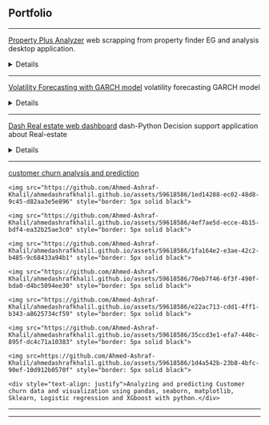 ## Portfolio

---

[Property Plus Analyzer](https://github.com/Ahmed-Ashraf-Khalil/Property-Plus-Analyzer)
web scrapping from property finder EG and analysis desktop application.

<details>

    <div style="text-align: justify">main page</div>
    
    <img src="https://github.com/Ahmed-Ashraf-Khalil/Property-Plus-Analyzer/assets/59618586/f34d71dd-53bf-4242-bd58-851d1a2883c1" style="border: 5px solid black">

    <div style="text-align: justify">report page</div>
    
    <img src="https://github.com/Ahmed-Ashraf-Khalil/Property-Plus-Analyzer/assets/59618586/69f8d483-1bdf-4190-a312-7ca5c88e4a79" style="border: 5px solid black">

    <div style="text-align: justify">Reports</div>

    <img src="https://github.com/Ahmed-Ashraf-Khalil/Property-Plus-Analyzer/assets/59618586/46a955d1-accb-45a9-b0b0-2e9599b73521" style="border: 5px solid black">
  
    <div style="text-align: justify">Desktop Application to collect and analyse web scrapped data from Property Finder EG and create pdf report of rent, buy and commertial properties with defining number of pages and a click of a button using selinum, Sqlite, seaborn, matplotlib, pandas, PyQt5.</div>
    
</details>

---
[Volatility Forecasting with GARCH model](https://github.com/Ahmed-Ashraf-Khalil/Data-Science-Projects/tree/master/Volatility%20analysis%20and%20forecasting)
volatility forecasting GARCH model

<details>
    
    <img src="https://github.com/Ahmed-Ashraf-Khalil/ahmedashrafkhalil.github.io/assets/59618586/b6ba126c-6c8a-4b04-a0fb-749c87f31f94" style="border: 5px solid black">
    
    <img src="https://github.com/Ahmed-Ashraf-Khalil/ahmedashrafkhalil.github.io/assets/59618586/4a4b21df-9e40-4ece-81ee-ab50072a3fe4" style="border: 5px solid black">

    <img src="https://github.com/Ahmed-Ashraf-Khalil/ahmedashrafkhalil.github.io/assets/59618586/57f101e3-b6c3-4a20-80f5-2c5220b6bbed" style="border: 5px solid black">

    <img src="https://github.com/Ahmed-Ashraf-Khalil/ahmedashrafkhalil.github.io/assets/59618586/c8ec56d3-919a-4d73-94e7-b99fc9c2b7de" style="border: 5px solid black">

    <img src="https://github.com/Ahmed-Ashraf-Khalil/ahmedashrafkhalil.github.io/assets/59618586/48aa7ef8-732e-47bc-b864-519c885e3b9d" style="border: 5px solid black">

    <img src="https://github.com/Ahmed-Ashraf-Khalil/ahmedashrafkhalil.github.io/assets/59618586/16e8d9bc-4319-4c43-8727-8606d803c961" style="border: 5px solid black">

    <img src="https://github.com/Ahmed-Ashraf-Khalil/ahmedashrafkhalil.github.io/assets/59618586/48ea14d2-d04c-41b7-993e-4fcc79795507" style="border: 5px solid black">

    <div style="text-align: justify">volatility forecasting using the Generalized Autoregressive Conditional Heteroskedasticity (GARCH) model from analysis and data preparation to modeling and optimization.</div>
    
</details>

---
[Dash Real estate web dashboard](https://github.com/Ahmed-Ashraf-Khalil/Data-Science-Projects/tree/master/Real-estate-web-dashboard)
dash-Python Decision support application about Real-estate

<details>
    
    <div style="text-align: justify">volatility forecasting using the Generalized Autoregressive Conditional Heteroskedasticity (GARCH) model from analysis and data preparation to modeling and optimization.</div>
    
</details>

---
[customer churn analysis and prediction](https://github.com/Ahmed-Ashraf-Khalil/Data-Science-Projects/blob/master/customer%20churn%20analysis%20and%20prediction/code.ipynb)

    <img src="https://github.com/Ahmed-Ashraf-Khalil/ahmedashrafkhalil.github.io/assets/59618586/1ed14288-ec02-48d8-9c45-d82aa3e5e896" style="border: 5px solid black">

    <img src="https://github.com/Ahmed-Ashraf-Khalil/ahmedashrafkhalil.github.io/assets/59618586/4ef7ae5d-ecce-4b15-bdf4-ea32b25ae3c0" style="border: 5px solid black">

    <img src="https://github.com/Ahmed-Ashraf-Khalil/ahmedashrafkhalil.github.io/assets/59618586/1fa164e2-e3ae-42c2-b485-9c68433a94b1" style="border: 5px solid black">

    <img src="https://github.com/Ahmed-Ashraf-Khalil/ahmedashrafkhalil.github.io/assets/59618586/70eb7f46-6f3f-490f-bda0-d4bc5094ee30" style="border: 5px solid black">
    
    <img src="https://github.com/Ahmed-Ashraf-Khalil/ahmedashrafkhalil.github.io/assets/59618586/e22ac713-cdd1-4ff1-b343-a8625734cf59" style="border: 5px solid black">

    <img src="https://github.com/Ahmed-Ashraf-Khalil/ahmedashrafkhalil.github.io/assets/59618586/35ccd3e1-efa7-440c-895f-dc4c71a10383" style="border: 5px solid black">

    <img src=https://github.com/Ahmed-Ashraf-Khalil/ahmedashrafkhalil.github.io/assets/59618586/1d4a542b-23b8-4bfc-90ef-10d912b0570f" style="border: 5px solid black">

    <div style="text-align: justify">Analyzing and predicting Customer churn data and visualization using pandas, seaborn, matplotlib, Sklearn, Logistic regression and XGboost with python.</div>
    
</details>

---




---
